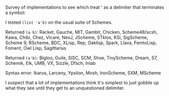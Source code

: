 Survey of implementations to see which treat ' as a delimiter that terminates a symbol:

I tested `(list 'a'b)` on the usual suite of Schemes.

Returned `(a b)`:  Racket, Gauche, MIT, Gambit, Chicken, Scheme48/scsh,
Kawa, Chibi, Chez, Vicare, NexJ, JScheme, STklos, KSi, SigScheme, Scheme 9, RScheme, BDC,
XLisp, Rep, Oaklisp, Spark, Llava, FemtoLisp, Foment, Owl Lisp, Sagittarius

Returned `(a'b)`:  Bigloo, Guile, SISC, SCM, Shoe, TinyScheme, Dream,
S7, Schemik, Elk, UMB, VX, Sizzle, Dfsch, Inlab

Syntax error: Ikarus, Larceny, Ypsilon, Mosh, IronScheme, SXM, MScheme

I suspect that a lot of implementations think it's simplest to
just gobble up what they see until they get to an unquestioned
delimiter.
